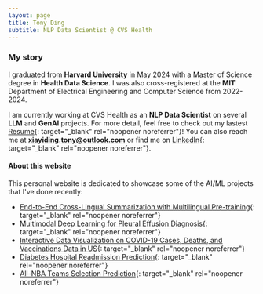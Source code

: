 ```yaml
---
layout: page
title: Tony Ding
subtitle: NLP Data Scientist @ CVS Health
---
```


### My story

I graduated from **Harvard University** in May 2024 with a Master of Science degree in **Health Data Science**. I was also cross-registered at the **MIT** Department of Electrical Engineering and Computer Science from 2022-2024. 

I am currently working at CVS Health as an **NLP Data Scientist** on several **LLM** and **GenAI** projects. For more detail, feel free to check out my lastest [Resume](/assets/pdf/Tony_Ding_Resume_Full.pdf){: target="_blank" rel="noopener noreferrer"}! You can also reach me at **xiayiding.tony@outlook.com** or find me on [LinkedIn](https://www.linkedin.com/in/xiayi-tony-ding-abb112177/){: target="_blank" rel="noopener noreferrer"}. 

#### About this website
This personal website is dedicated to showcase some of the AI/ML projects that I've done recently:
- [End-to-End Cross-Lingual Summarization with Multilingual Pre-training](https://tony-xiayi-ding.github.io/2024-02-15-End-to-End-Cross-Lingual-Summarization/){: target="_blank" rel="noopener noreferrer"}
- [Multimodal Deep Learning for Pleural Effusion Diagnosis](https://tony-xiayi-ding.github.io/2023-05-16-Multimodal-Deep-Learning-For-Pleural-Effusion-Diagnosis/){: target="_blank" rel="noopener noreferrer"}
- [Interactive Data Visualization on COVID-19 Cases, Deaths, and Vaccinations Data in US](https://tony-xiayi-ding.github.io/2023-03-09-COVID19-Cases-Deaths-and-Vaccinations-in-US/){: target="_blank" rel="noopener noreferrer"}
- [Diabetes Hospital Readmission Prediction](https://tony-xiayi-ding.github.io/2022-12-24-diabetes-readmission/){: target="_blank" rel="noopener noreferrer"} 
- [All-NBA Teams Selection Prediction](https://tony-xiayi-ding.github.io/2022-12-17-All-NBA-Teams-Prediction/){: target="_blank" rel="noopener noreferrer"}

